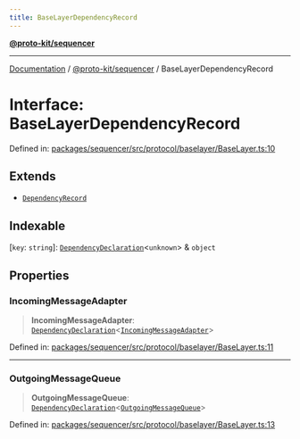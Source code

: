 ```yaml
---
title: BaseLayerDependencyRecord
---
```


[**@proto-kit/sequencer**](../README.md)

***

[Documentation](../../../README.md) / [@proto-kit/sequencer](../README.md) / BaseLayerDependencyRecord

# Interface: BaseLayerDependencyRecord

Defined in: [packages/sequencer/src/protocol/baselayer/BaseLayer.ts:10](https://github.com/proto-kit/framework/blob/b953c754e500c62f01fbbd6d09adfb2f5577269d/packages/sequencer/src/protocol/baselayer/BaseLayer.ts#L10)

## Extends

- [`DependencyRecord`](../../common/type-aliases/DependencyRecord.md)

## Indexable

\[`key`: `string`\]: [`DependencyDeclaration`](../../common/type-aliases/DependencyDeclaration.md)\<`unknown`\> & `object`

## Properties

### IncomingMessageAdapter

> **IncomingMessageAdapter**: [`DependencyDeclaration`](../../common/type-aliases/DependencyDeclaration.md)\<[`IncomingMessageAdapter`](IncomingMessageAdapter.md)\>

Defined in: [packages/sequencer/src/protocol/baselayer/BaseLayer.ts:11](https://github.com/proto-kit/framework/blob/b953c754e500c62f01fbbd6d09adfb2f5577269d/packages/sequencer/src/protocol/baselayer/BaseLayer.ts#L11)

***

### OutgoingMessageQueue

> **OutgoingMessageQueue**: [`DependencyDeclaration`](../../common/type-aliases/DependencyDeclaration.md)\<[`OutgoingMessageQueue`](OutgoingMessageQueue.md)\>

Defined in: [packages/sequencer/src/protocol/baselayer/BaseLayer.ts:13](https://github.com/proto-kit/framework/blob/b953c754e500c62f01fbbd6d09adfb2f5577269d/packages/sequencer/src/protocol/baselayer/BaseLayer.ts#L13)
